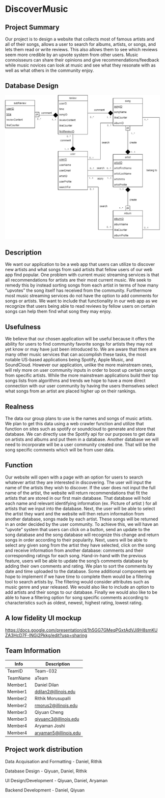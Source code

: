 # DiscoverMusic

## Project Summary
Our project is to design a website that collects most of famous artists and all of their songs, allows a user to search for albums, artists, or songs, and lets them read or write reviews. This also allows them to see which reviews seem more credible by an upvote system from other users. Music connoisseurs can share their opinions and give recommendations/feedback while music novices can look at music and see what they resonate with as well as what others in the community enjoy.


## Database Design

![avatar](/database_design/ER-Diagram.jpg)


## Description

We want our application to be a web app that users can utilize to discover new artists and what songs from said artists that fellow users of our web app find popular. One problem with current music streaming services is that all recommendations for artists are their most current music. We seek to remedy this by instead sorting songs from each artist in terms of how many “upvotes” the song itself has received from the community. Furthermore most music streaming services do not have the option to add comments for songs or artists. We want to include that functionality in our web app as we recognize that users being able to read reviews by fellow users on certain songs can help them find what song they may enjoy.


## Usefulness

We believe that our chosen application will be useful because it offers the ability for users to find community favorite songs for artists they may not yet know or may have just been introduced to. We are aware that there are many other music services that can accomplish these tasks, the most notable US-based applications being Spotify, Apple Music, and SoundCloud. However our application, unlike the more mainstream ones, will rely more on user community inputs in order to boost up certain songs from specific artists. While the more mainstream applications build their top songs lists from algorithms and trends we hope to have a more direct connection with our user community by having the users themselves select what songs from an artist are placed higher up on their rankings. 
	

## Realness

The data our group plans to use is the names and songs of music artists. We plan to get this data using a web crawler function and utilize that function on sites such as spotify or soundcloud to generate and store that database. We can directly use the Spotify api for our purposes to get data on artists and albums and put them in a database. Another database we will need to incorporate will be a user community created one. That will be the song specific comments which will be from user data.
 

## Function

Our website will open with a page with an option for users to search whatever artist they are interested in discovering. The user will input the name of the artists they wish to discover. If the user does not input the full name of the artist, the website will return recommendations that fit the artists that are stored in our first main database. That database will hold each name and relevant identifying information (ex. Picture of artist ) for all artists that we input into the database. Next, the user will be able to select the artist they want and the website will then return information from another database, songs made by each artist. These songs will be returned in an order decided by the user community. To achieve this, we will have an “upvote” system that users can click on a button, send an update to the song database and the song database will recognize this change and return songs in order according to their popularity. Next, users will be able to select any given song from the artist they have selected, click on the song and receive information from another database: comments and their corresponding ratings for each song. Hand-in-hand with the previous feature, users will be able to update the song’s comments database by adding their own comments and rating. We plan to sort the comments by date and time uploaded to the database. Some additional components we hope to implement if we have time to complete them would be a filtering tool to search artists by. The filtering would consider attributes such as music genre and year released. We would also like to include an option to add artists and their songs to our database. Finally we would also like to be able to have a filtering option for song specific comments according to characteristics such as oldest, newest, highest rating, lowest rating. 
 

## A low fidelity UI mockup

https://docs.google.com/presentation/d/1h5GG7GMeqPGxtAdVJi9H8smKUZA3HcD7F-INGj2Pkkg/edit?usp=sharing


## Team Information

|   Info      |        Description     |
| ----------- | ---------------------- |
| TeamID      |         Team-032       |
| TeamName    |          aTeam         |
| Member1     |      Daniel Dilan      |
| Member1     |  ddilan2@illinois.edu  |
| Member2     |   Rithik Morusupalli   |
| Member2     |  rmorus2@illinois.edu  |
| Member3     |      Qiyuan Cheng      |
| Member3     | qiyuanc3@illinois.edu  |
| Member4     |     Aryaman Joshi      |
| Member4     | aryaman5@illinois.edu  |


## Project work distribution

Data Acquisation and Formatting - Daniel, Rithik

Database Design - Qiyuan, Daniel, Rithik

UI Design/Development - Qiyuan, Daniel, Aryaman

Backend Development - Daniel, Qiyuan
